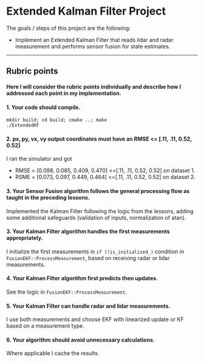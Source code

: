 # Extended Kalman Filter Project 

The goals / steps of this project are the following:

* Implement an Extended Kalman Filter that reads lidar and radar measurement and performs sensor fusion for state estimates.

---

## Rubric points
#### Here I will consider the rubric points individually and describe how I addressed each point in my implementation.


#### 1. Your code should compile. 
```
mkdir build; cd build; cmake ..; make
./ExtendedKF
```

#### 2. px, py, vx, vy output coordinates must have an RMSE <= [.11, .11, 0.52, 0.52] 
I ran the simulator and got
* RMSE = [0.098, 0.085, 0.409, 0.470] <=[.11, .11, 0.52, 0.52] on dataset 1.
* RSME = [0.073, 0.097, 0.449, 0.464] <=[.11, .11, 0.52, 0.52] on dataset 2.

#### 3. Your Sensor Fusion algorithm follows the general processing flow as taught in the preceding lessons.
Implemented the Kalman Filter following the logic from the lessons, adding some additional safeguards (validation of inputs, normalization of atan).

#### 3. Your Kalman Filter algorithm handles the first measurements appropriately.
I initialize the first measurements in `if (!is_initialized_)` condition in `FusionEKF::ProcessMeasurement`, based on receiving radar or lidar measurements.

#### 4. Your Kalman Filter algorithm first predicts then updates.
See the logic in `FusionEKF::ProcessMeasurement`.

#### 5. Your Kalman Filter can handle radar and lidar measurements.
I use both measurements and choose EKF with linearized update or KF based on a measurement type.

#### 6. Your algorithm should avoid unnecessary calculations.
Where applicable I cache the results.